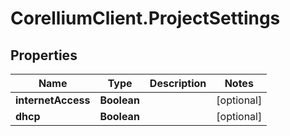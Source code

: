# CorelliumClient.ProjectSettings

## Properties

Name | Type | Description | Notes
------------ | ------------- | ------------- | -------------
**internetAccess** | **Boolean** |  | [optional] 
**dhcp** | **Boolean** |  | [optional] 


